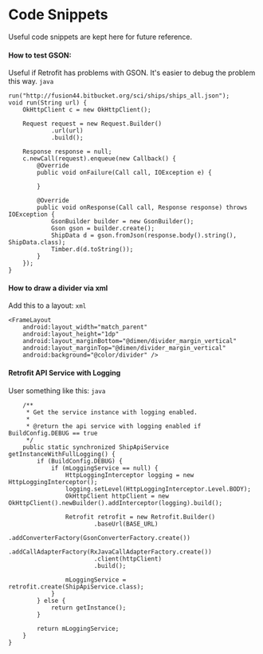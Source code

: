 # Code Snippets
Useful code snippets are kept here for future reference.

#### How to test GSON:
Useful if Retrofit has problems with GSON. It's easier to debug the problem this way.
``` java ```

    run("http://fusion44.bitbucket.org/sci/ships/ships_all.json");
    void run(String url) {
        OkHttpClient c = new OkHttpClient();

        Request request = new Request.Builder()
                .url(url)
                .build();

        Response response = null;
        c.newCall(request).enqueue(new Callback() {
            @Override
            public void onFailure(Call call, IOException e) {

            }

            @Override
            public void onResponse(Call call, Response response) throws IOException {
                GsonBuilder builder = new GsonBuilder();
                Gson gson = builder.create();
                ShipData d = gson.fromJson(response.body().string(), ShipData.class);
                Timber.d(d.toString());
            }
        });
    }

#### How to draw a divider via xml
Add this to a layout:
``` xml ```

    <FrameLayout
        android:layout_width="match_parent"
        android:layout_height="1dp"
        android:layout_marginBottom="@dimen/divider_margin_vertical"
        android:layout_marginTop="@dimen/divider_margin_vertical"
        android:background="@color/divider" />

#### Retrofit API Service with Logging
User something like this:
``` java ```

        /**
         * Get the service instance with logging enabled.
         *
         * @return the api service with logging enabled if BuildConfig.DEBUG == true
         */
        public static synchronized ShipApiService getInstanceWithFullLogging() {
            if (BuildConfig.DEBUG) {
                if (mLoggingService == null) {
                    HttpLoggingInterceptor logging = new HttpLoggingInterceptor();
                    logging.setLevel(HttpLoggingInterceptor.Level.BODY);
                    OkHttpClient httpClient = new OkHttpClient().newBuilder().addInterceptor(logging).build();

                    Retrofit retrofit = new Retrofit.Builder()
                            .baseUrl(BASE_URL)
                            .addConverterFactory(GsonConverterFactory.create())
                            .addCallAdapterFactory(RxJavaCallAdapterFactory.create())
                            .client(httpClient)
                            .build();

                    mLoggingService = retrofit.create(ShipApiService.class);
                }
            } else {
                return getInstance();
            }

            return mLoggingService;
        }
    }